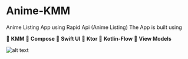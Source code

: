 # Anime-KMM
Anime Listing App using Rapid Api (Anime Listing)
The App is built using 

🌟 **KMM**
🌟 **Compose**
🌟 **Swift UI**
🌟 **Ktor**
🌟 **Kotlin-Flow**
🌟 **View Models**


![alt text](https://ibb.co/txMZGKL)
